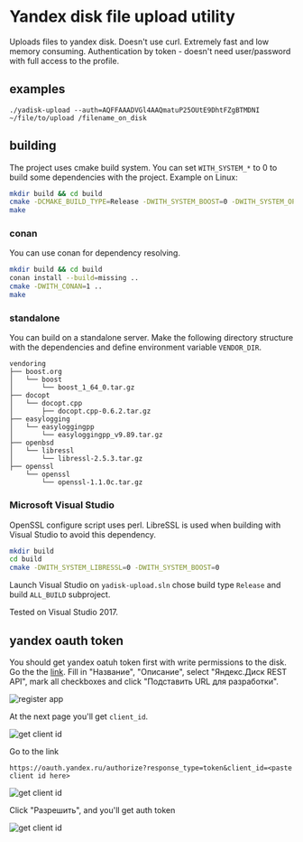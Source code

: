 # Yandex disk file upload utility

Uploads files to yandex disk. Doesn't use curl. Extremely fast and low
memory consuming. Authentication by token - doesn't need user/password
with full access to the profile.

## examples

```shell
./yadisk-upload --auth=AQFFAAADVGl4AAQmatuP25OUtE9DhtFZgBTMDNI ~/file/to/upload /filename_on_disk
```

## building

The project uses cmake build system. You can set `WITH_SYSTEM_*` to 0 to
build some dependencies with the project. Example on Linux:

```sh
mkdir build && cd build
cmake -DCMAKE_BUILD_TYPE=Release -DWITH_SYSTEM_BOOST=0 -DWITH_SYSTEM_OPENSSL=0 -DWITH_SYSTEM_ZLIB=0 ..
make
```

### conan

You can use conan for dependency resolving.

```sh
mkdir build && cd build
conan install --build=missing ..
cmake -DWITH_CONAN=1 ..
make
```

### standalone

You can build on a standalone server. Make the following directory
structure with the dependencies and define environment
variable `VENDOR_DIR`.

```
vendoring
├── boost.org
│   └── boost
│       └── boost_1_64_0.tar.gz
├── docopt
│   └── docopt.cpp
│       ├── docopt.cpp-0.6.2.tar.gz
├── easylogging
│   └── easyloggingpp
│       └── easyloggingpp_v9.89.tar.gz
├── openbsd
│   └── libressl
│       └── libressl-2.5.3.tar.gz
├── openssl
    └── openssl
        └── openssl-1.1.0c.tar.gz
```
### Microsoft Visual Studio

OpenSSL configure script uses perl. LibreSSL is used when building with
Visual Studio to avoid this dependency.

```sh
mkdir build
cd build
cmake -DWITH_SYSTEM_LIBRESSL=0 -DWITH_SYSTEM_BOOST=0
```

Launch Visual Studio on `yadisk-upload.sln` chose build type `Release`
and build `ALL_BUILD` subproject.

Tested on Visual Studio 2017.

## yandex oauth token

You should get yandex oatuh token first with write permissions to the
disk. Go the the [link](https://oauth.yandex.ru/client/new). Fill in
"Название", "Описание", select "Яндекс.Диск REST API", mark all
checkboxes and click "Подставить URL для разработки".

![register app](https://habrastorage.org/files/8f4/b13/752/8f4b13752ebd49d9a01b81a43bb84b56.png)

At the next page you'll get `client_id`.

![get client id](https://habrastorage.org/files/02b/5b1/929/02b5b1929ba548c0b1fe6fc29699d13f.png)

Go to the link

	https://oauth.yandex.ru/authorize?response_type=token&client_id=<paste client id here>

![get client id](https://habrastorage.org/files/444/740/b57/444740b571a44c81bbfee3f48e8098aa.png)

Click "Разрешить", and you'll get auth token

![get client id](https://habrastorage.org/files/57d/4d7/166/57d4d7166341413a912f67dc15157967.png)

